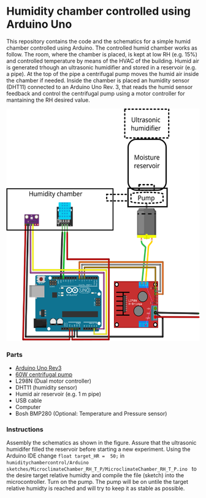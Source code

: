# Humidity chamber controlled using Arduino Uno
This repository contains the code and the schematics for a simple humid chamber controlled using Arduino. The controlled humid chamber works as follow. The room, where the chamber is placed, is kept at low RH (e.g. 15%) and controlled temperature by means of the HVAC of the building. Humid air is generated trhough an ultrasonic humidifier and stored in a reservoir (e.g. a pipe). At the top of the pipe a centrifugal pump moves the humid air inside the chamber if needed.  Inside the chamber is placed  an humidity sensor (DHT11) connected to an Arduino Uno Rev. 3, that reads the humid sensor feedback and control the centrifugal pump using a motor controller for mantaining the RH desired value.

![Alt text](https://github.com/giacomomarchioro/humiditychambercontrol/blob/master/Climatic_chamber_drawing.svg "General schematics")

### Parts
-   [Arduino Uno Rev3](https://store.arduino.cc/arduino-uno-rev3)
-   [60W centrifugal pump](https://www.ebay.com/itm/Electric-Air-Pump-Power-Inflator-Blower-For-Boat-Car-Paddling-Pool-Bed-Mattress/114245834297?_trkparms=ispr%3D1&hash=item1a99951639:g:~M4AAOSwlZNe1cDW&amdata=enc%3AAQAFAAACgBaobrjLl8XobRIiIML1V4Imu%252Fn%252BzU5L90Z278x5ickkAgU0umhwUTmgTFbE5cu7zb%252BaWFB3yAO7zscmNogJK9oOacE2dNWEA%252B%252FEM%252B24Z6TUw7nT4%252FhglX3%252B1TW3LzV6DOLEhI27usq9%252F7kJs5vRNAe5KkRu9LsUch9AVciAWb8XSZjIZZbgmOg6NhkxHGMW9oB30ZxC9Jq0z8tQDudvE1zmRO6Ph0G%252FLPbzoHE%252F0k%252FwMJU5PuiBXVWJTpjLC3NG%252FQcApTPkH2B86zS6TsimBSM3RRTKHyHXb%252F%252BfWkUvaG%252BhCeMi50l0jN4SDh3lnzyZyNNPFd2Fe6Z3wRu9fFmDjOTFCW73YXghs%252B5j%252B0G%252Fb%252F%252BCsWwZp6dF23QHrzUq9plPuiNmpbP6oiWfp7j2oBektrxbg8Mjyzm0epJlQuYRK4KRAUYjQ4koweUTeq4Uwkd5BC10OswaZcfJoNuGtAMaboLw%252BwfQ6sARY8zDRZ7dCq45V437zmu80NKZOq%252FTfBs9zAzsOaEn73nJrz8%252FIRdw3Lo4%252BEZS702s%252FpNIn9yGnUkg4EiWs9pkSSpVvjAbcbvAgz1ZRSeKCnkcTUD3nKA0r5hdiVkH%252Bkx0Q3XsD3FNLmbbNFKw8XV4cUc8vx%252BW8IVK62Rmct00YB3MDnH%252BojvilMDsk2O152MvohyBdBIAzsLAI5bcN3WeLYxX5vXmdgaS69e2xQvOLibjQ6GgOeivw8bsXurHuL2XnmJrocnMcMCN%252FcDHur9wGeHMROdhxEj2P2IMnGHdCDh060xkDnc6TY5z6yk1U2AYOxnfTrW9y38PPhhroUenXN%252BTEr%252F61DyzzwNK2WMXBoXJAjd4j%252Bzy2Fs%253D%7Ccksum%3A1142458342979c1bb95104804bda9c3ab6522f0d2cfc%7Campid%3APL_CLK%7Cclp%3A2334524)
-   L298N (Dual motor controller) 
-   DHT11 (humidity sensor)
-   Humid air reservoir (e.g. 1 m pipe)
-   USB cable
-   Computer
-   Bosh BMP280 (Optional: Temperature and Pressure sensor)
### Instructions
Assembly the schematics as shown in the figure. Assure that the ultrasonic humidifer filled the reservoir before starting a new experiment. Using the Arduino IDE change `float target_HR =  50;` in `humiditychambercontrol/Arduino sketches/MicroclimateChamber_RH_T_P/MicroclimateChamber_RH_T_P.ino
` to the desire target relative humidty and compile the file (sketch) into the microcontroller. Turn on the pump. The pump will be on untile the target relative humidty is reached and will try to keep it as stable as possible.
